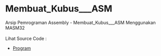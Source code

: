 # Membuat_Kubus___ASM
Arsip Pemrograman Assembly - Membuat_Kubus___ASM Menggunakan MASM32<br><br>
Lihat Source Code : <br>
- <a href="https://github.com/RizkyKhapidsyah/Membuat_Kubus___ASM/blob/main/source.asm">Program</a>
